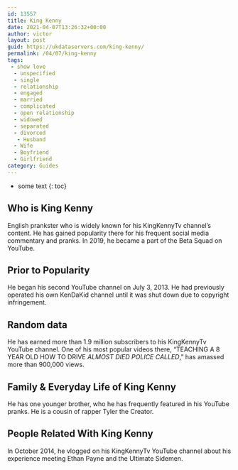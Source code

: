 ```yaml
---
id: 13557
title: King Kenny
date: 2021-04-07T13:26:32+00:00
author: victor
layout: post
guid: https://ukdataservers.com/king-kenny/
permalink: /04/07/king-kenny
tags:
 - show love
  - unspecified
  - single
  - relationship
  - engaged
  - married
  - complicated
  - open relationship
  - widowed
  - separated
  - divorced
   - Husband
  - Wife
  - Boyfriend
  - Girlfriend
category: Guides
---
```


* some text
{: toc}


## Who is King Kenny



English prankster who is widely known for his KingKennyTv channel&#8217;s content. He has gained popularity there for his frequent social media commentary and pranks. In 2019, he became a part of the Beta Squad on YouTube.

                
                
                
## Prior to Popularity



He began his second YouTube channel on July 3, 2013. He had previously operated his own KenDaKid channel until it was shut down due to copyright infringement.

                
                
                
## Random data



He has earned more than 1.9 million subscribers to his KingKennyTv YouTube channel. One of his most popular videos there, &#8220;TEACHING A 8 YEAR OLD HOW TO DRIVE *ALMOST DIED* *POLICE CALLED*,&#8221; has amassed more than 900,000 views.

                
                
                
## Family & Everyday Life of King Kenny



He has one younger brother, who he has frequently featured in his YouTube pranks. He is a cousin of rapper Tyler the Creator.

                
                
                
## People Related With King Kenny



In October 2014, he vlogged on his KingKennyTv YouTube channel about his experience meeting Ethan Payne and the Ultimate Sidemen.

                
              
            
          
          
          